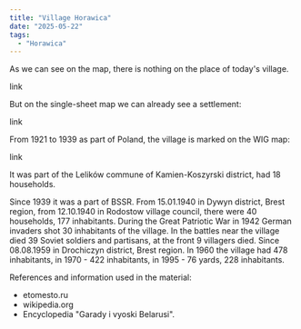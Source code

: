 ```yaml
---
title: "Village Horawica"
date: "2025-05-22"
tags: 
  - "Horawica"
---
```


As we can see on the map, there is nothing on the place of today's village.

link

But on the single-sheet map we can already see a settlement:

link

From 1921 to 1939 as part of Poland, the village is marked on the WIG map:

link

It was part of the Lelików commune of Kamien-Koszyrski district, had 18 households. 

Since 1939 it was a part of BSSR. From 15.01.1940 in Dywyn district, Brest region, from 12.10.1940 in Rodostow village council, there were 40 households, 177 inhabitants. During the Great Patriotic War in 1942 German invaders shot 30 inhabitants of the village. In the battles near the village died 39 Soviet soldiers and partisans, at the front 9 villagers died. Since 08.08.1959 in Drochiczyn district, Brest region. In 1960 the village had 478 inhabitants, in 1970 - 422 inhabitants, in 1995 - 76 yards, 228 inhabitants.

References and information used in the material:
- etomesto.ru
- wikipedia.org
- Encyclopedia "Garady i vyoski Belarusi".

